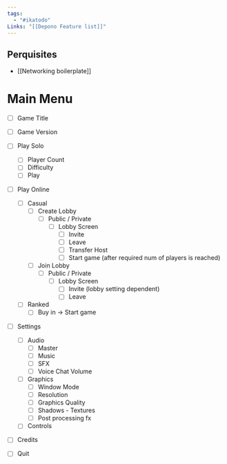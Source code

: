 ```yaml
---
tags:
  - "#ikatodo"
Links: "[[Depono Feature list]]"
---
```

## Perquisites
- [[Networking boilerplate]]
# Main Menu
- [ ] Game Title
- [ ] Game Version
- [ ] Play Solo
    - [ ] Player Count
    - [ ] Difficulty
    - [ ] Play
- [ ] Play Online
    - [ ] Casual
        - [ ] Create Lobby
            - [ ] Public / Private
                - [ ]   Lobby Screen
                    - [ ] Invite
                    - [ ] Leave
                    - [ ] Transfer Host
                    - [ ] Start game (after required num of players is reached)
        - [ ] Join Lobby
            - [ ] Public / Private
                - [ ] Lobby Screen
                    - [ ] Invite (lobby setting dependent)
                    - [ ] Leave
    - [ ] Ranked
        - [ ] Buy in
            -> Start game
- [ ] Settings
    - [ ] Audio
        - [ ] Master
        - [ ] Music
        - [ ] SFX
        - [ ] Voice Chat Volume
    - [ ] Graphics
        - [ ] Window Mode
        - [ ] Resolution
        - [ ] Graphics Quality
        - [ ] Shadows - Textures
        - [ ] Post processing fx
    - [ ] Controls
- [ ] Credits
- [ ] Quit


